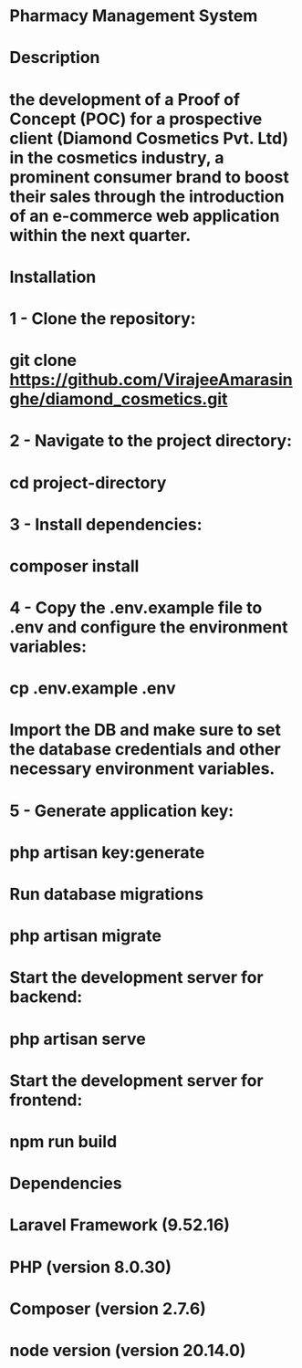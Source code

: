 # Pharmacy Management System

# Description

# the development of a Proof of Concept (POC) for a prospective client (Diamond Cosmetics Pvt. Ltd) in the cosmetics industry, a prominent consumer brand to boost their sales through the introduction of an e-commerce web application within the next quarter.

# Installation

# 1 - Clone the repository:

# git clone https://github.com/VirajeeAmarasinghe/diamond_cosmetics.git

# 2 - Navigate to the project directory:

# cd project-directory

# 3 - Install dependencies:

# composer install

# 4 - Copy the .env.example file to .env and configure the environment variables:

# cp .env.example .env

# Import the DB and make sure to set the database credentials and other necessary environment variables.

# 5 - Generate application key:

# php artisan key:generate

# Run database migrations

# php artisan migrate

# Start the development server for backend:

# php artisan serve

# Start the development server for frontend:

# npm run build

# Dependencies

# Laravel Framework (9.52.16)

# PHP (version 8.0.30)

# Composer (version 2.7.6)

# node version (version 20.14.0)
